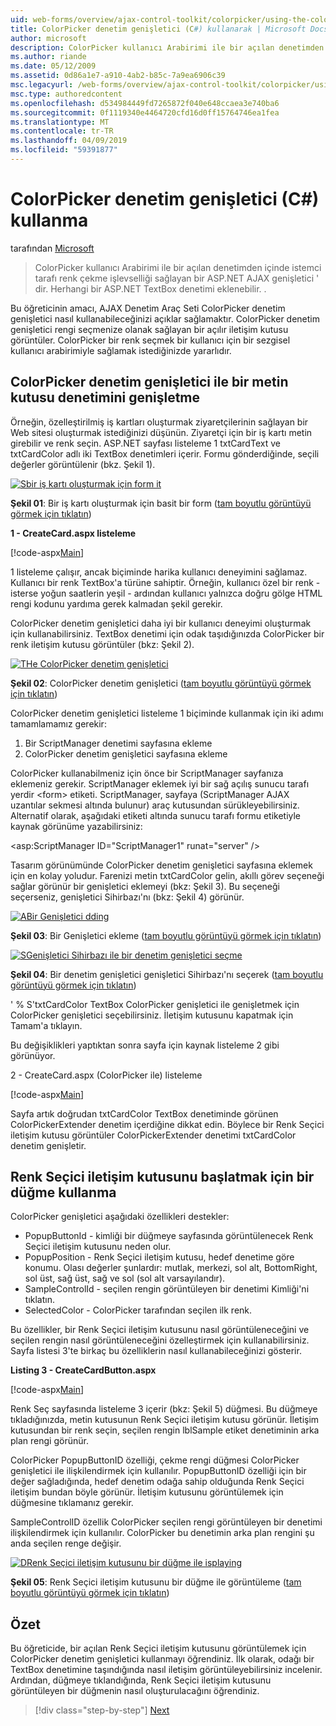 ```yaml
---
uid: web-forms/overview/ajax-control-toolkit/colorpicker/using-the-colorpicker-control-extender-cs
title: ColorPicker denetim genişletici (C#) kullanarak | Microsoft Docs
author: microsoft
description: ColorPicker kullanıcı Arabirimi ile bir açılan denetimden içinde istemci tarafı renk çekme işlevselliği sağlayan bir ASP.NET AJAX genişletici ' dir. Tüm ASP.NET eklenebilecek...
ms.author: riande
ms.date: 05/12/2009
ms.assetid: 0d86a1e7-a910-4ab2-b85c-7a9ea6906c39
msc.legacyurl: /web-forms/overview/ajax-control-toolkit/colorpicker/using-the-colorpicker-control-extender-cs
msc.type: authoredcontent
ms.openlocfilehash: d534984449fd7265872f040e648ccaea3e740ba6
ms.sourcegitcommit: 0f1119340e4464720cfd16d0ff15764746ea1fea
ms.translationtype: MT
ms.contentlocale: tr-TR
ms.lasthandoff: 04/09/2019
ms.locfileid: "59391877"
---
```

# <a name="using-the-colorpicker-control-extender-c"></a>ColorPicker denetim genişletici (C#) kullanma

tarafından [Microsoft](https://github.com/microsoft)

> ColorPicker kullanıcı Arabirimi ile bir açılan denetimden içinde istemci tarafı renk çekme işlevselliği sağlayan bir ASP.NET AJAX genişletici ' dir. Herhangi bir ASP.NET TextBox denetimi eklenebilir. .


Bu öğreticinin amacı, AJAX Denetim Araç Seti ColorPicker denetim genişletici nasıl kullanabileceğinizi açıklar sağlamaktır. ColorPicker denetim genişletici rengi seçmenize olanak sağlayan bir açılır iletişim kutusu görüntüler. ColorPicker bir renk seçmek bir kullanıcı için bir sezgisel kullanıcı arabirimiyle sağlamak istediğinizde yararlıdır.

## <a name="extending-a-textbox-control-with-the-colorpicker-control-extender"></a>ColorPicker denetim genişletici ile bir metin kutusu denetimini genişletme

Örneğin, özelleştirilmiş iş kartları oluşturmak ziyaretçilerinin sağlayan bir Web sitesi oluşturmak istediğinizi düşünün. Ziyaretçi için bir iş kartı metin girebilir ve renk seçin. ASP.NET sayfası listeleme 1 txtCardText ve txtCardColor adlı iki TextBox denetimleri içerir. Formu gönderdiğinde, seçili değerler görüntülenir (bkz. Şekil 1).


[![Sbir iş kartı oluşturmak için form it](using-the-colorpicker-control-extender-cs/_static/image1.jpg)](using-the-colorpicker-control-extender-cs/_static/image1.png)

**Şekil 01**: Bir iş kartı oluşturmak için basit bir form ([tam boyutlu görüntüyü görmek için tıklatın](using-the-colorpicker-control-extender-cs/_static/image2.png))


**1 - CreateCard.aspx listeleme**

[!code-aspx[Main](using-the-colorpicker-control-extender-cs/samples/sample1.aspx)]

1 listeleme çalışır, ancak biçiminde harika kullanıcı deneyimini sağlamaz. Kullanıcı bir renk TextBox'a türüne sahiptir. Örneğin, kullanıcı özel bir renk - isterse yoğun saatlerin yeşil - ardından kullanıcı yalnızca doğru gölge HTML rengi kodunu yardıma gerek kalmadan şekil gerekir.

ColorPicker denetim genişletici daha iyi bir kullanıcı deneyimi oluşturmak için kullanabilirsiniz. TextBox denetimi için odak taşıdığınızda ColorPicker bir renk iletişim kutusu görüntüler (bkz: Şekil 2).


[![THe ColorPicker denetim genişletici](using-the-colorpicker-control-extender-cs/_static/image2.jpg)](using-the-colorpicker-control-extender-cs/_static/image3.png)

**Şekil 02**: ColorPicker denetim genişletici ([tam boyutlu görüntüyü görmek için tıklatın](using-the-colorpicker-control-extender-cs/_static/image4.png))


ColorPicker denetim genişletici listeleme 1 biçiminde kullanmak için iki adımı tamamlamamız gerekir:

1. Bir ScriptManager denetimi sayfasına ekleme
2. ColorPicker denetim genişletici sayfasına ekleme

ColorPicker kullanabilmeniz için önce bir ScriptManager sayfanıza eklemeniz gerekir. ScriptManager eklemek iyi bir sağ açılış sunucu tarafı yerdir &lt;form&gt; etiketi. ScriptManager, sayfaya (ScriptManager AJAX uzantılar sekmesi altında bulunur) araç kutusundan sürükleyebilirsiniz. Alternatif olarak, aşağıdaki etiketi altında sunucu tarafı formu etiketiyle kaynak görünüme yazabilirsiniz:

&lt;asp:ScriptManager ID="ScriptManager1" runat="server" /&gt;

Tasarım görünümünde ColorPicker denetim genişletici sayfasına eklemek için en kolay yoludur. Farenizi metin txtCardColor gelin, akıllı görev seçeneği sağlar görünür bir genişletici eklemeyi (bkz: Şekil 3). Bu seçeneği seçerseniz, genişletici Sihirbazı'nı (bkz: Şekil 4) görünür.


[![ABir Genişletici dding](using-the-colorpicker-control-extender-cs/_static/image3.jpg)](using-the-colorpicker-control-extender-cs/_static/image5.png)

**Şekil 03**: Bir Genişletici ekleme ([tam boyutlu görüntüyü görmek için tıklatın](using-the-colorpicker-control-extender-cs/_static/image6.png))


[![SGenişletici Sihirbazı ile bir denetim genişletici seçme](using-the-colorpicker-control-extender-cs/_static/image4.jpg)](using-the-colorpicker-control-extender-cs/_static/image7.png)

**Şekil 04**: Bir denetim genişletici genişletici Sihirbazı'nı seçerek ([tam boyutlu görüntüyü görmek için tıklatın](using-the-colorpicker-control-extender-cs/_static/image8.png))


' % S'txtCardColor TextBox ColorPicker genişletici ile genişletmek için ColorPicker genişletici seçebilirsiniz. İletişim kutusunu kapatmak için Tamam'a tıklayın.

Bu değişiklikleri yaptıktan sonra sayfa için kaynak listeleme 2 gibi görünüyor.

2 - CreateCard.aspx (ColorPicker ile) listeleme

[!code-aspx[Main](using-the-colorpicker-control-extender-cs/samples/sample2.aspx)]

Sayfa artık doğrudan txtCardColor TextBox denetiminde görünen ColorPickerExtender denetim içerdiğine dikkat edin. Böylece bir Renk Seçici iletişim kutusu görüntüler ColorPickerExtender denetimi txtCardColor denetim genişletir.

## <a name="using-a-button-to-launch-the-color-picker-dialog"></a>Renk Seçici iletişim kutusunu başlatmak için bir düğme kullanma

ColorPicker genişletici aşağıdaki özellikleri destekler:

- PopupButtonId - kimliği bir düğmeye sayfasında görüntülenecek Renk Seçici iletişim kutusunu neden olur.
- PopupPosition - Renk Seçici iletişim kutusu, hedef denetime göre konumu. Olası değerler şunlardır: mutlak, merkezi, sol alt, BottomRight, sol üst, sağ üst, sağ ve sol (sol alt varsayılandır).
- SampleControlId - seçilen rengin görüntüleyen bir denetimi Kimliği'ni tıklatın.
- SelectedColor - ColorPicker tarafından seçilen ilk renk.

Bu özellikler, bir Renk Seçici iletişim kutusunu nasıl görüntüleneceğini ve seçilen rengin nasıl görüntüleneceğini özelleştirmek için kullanabilirsiniz. Sayfa listesi 3'te birkaç bu özelliklerin nasıl kullanabileceğinizi gösterir.

**Listing 3 - CreateCardButton.aspx**

[!code-aspx[Main](using-the-colorpicker-control-extender-cs/samples/sample3.aspx)]

Renk Seç sayfasında listeleme 3 içerir (bkz: Şekil 5) düğmesi. Bu düğmeye tıkladığınızda, metin kutusunun Renk Seçici iletişim kutusu görünür. İletişim kutusundan bir renk seçin, seçilen rengin lblSample etiket denetiminin arka plan rengi görünür.

ColorPicker PopupButtonID özelliği, çekme rengi düğmesi ColorPicker genişletici ile ilişkilendirmek için kullanılır. PopupButtonID özelliği için bir değer sağladığında, hedef denetim odağa sahip olduğunda Renk Seçici iletişim bundan böyle görünür. İletişim kutusunu görüntülemek için düğmesine tıklamanız gerekir.

SampleControlID özellik ColorPicker seçilen rengi görüntüleyen bir denetimi ilişkilendirmek için kullanılır. ColorPicker bu denetimin arka plan rengini şu anda seçilen renge değişir.


[![DRenk Seçici iletişim kutusunu bir düğme ile isplaying](using-the-colorpicker-control-extender-cs/_static/image5.jpg)](using-the-colorpicker-control-extender-cs/_static/image9.png)

**Şekil 05**: Renk Seçici iletişim kutusunu bir düğme ile görüntüleme ([tam boyutlu görüntüyü görmek için tıklatın](using-the-colorpicker-control-extender-cs/_static/image10.png))


## <a name="summary"></a>Özet

Bu öğreticide, bir açılan Renk Seçici iletişim kutusunu görüntülemek için ColorPicker denetim genişletici kullanmayı öğrendiniz. İlk olarak, odağı bir TextBox denetimine taşındığında nasıl iletişim görüntüleyebilirsiniz incelenir. Ardından, düğmeye tıklandığında, Renk Seçici iletişim kutusunu görüntüleyen bir düğmenin nasıl oluşturulacağını öğrendiniz.

> [!div class="step-by-step"]
> [Next](using-the-colorpicker-control-extender-vb.md)
